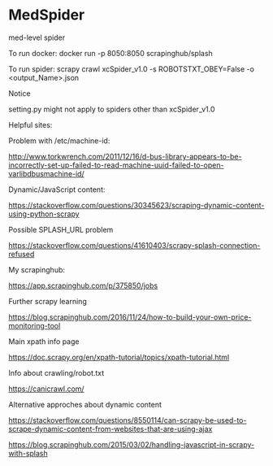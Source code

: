 # MedSpider
med-level spider

To run docker: docker run -p 8050:8050 scrapinghub/splash

To run spider: scrapy crawl xcSpider_v1.0 -s ROBOTSTXT_OBEY=False -o <output_Name>.json

Notice

  setting.py might not apply to spiders other than xcSpider_v1.0
  
  Helpful sites:
  
  Problem with /etc/machine-id:
  
  http://www.torkwrench.com/2011/12/16/d-bus-library-appears-to-be-incorrectly-set-up-failed-to-read-machine-uuid-failed-to-open-varlibdbusmachine-id/
  
  Dynamic/JavaScript content:
  
  https://stackoverflow.com/questions/30345623/scraping-dynamic-content-using-python-scrapy
  
  Possible SPLASH_URL problem
  
  https://stackoverflow.com/questions/41610403/scrapy-splash-connection-refused
  
  My scrapinghub:
  
  https://app.scrapinghub.com/p/375850/jobs
  
  Further scrapy learning
  
  https://blog.scrapinghub.com/2016/11/24/how-to-build-your-own-price-monitoring-tool
  
  Main xpath info page
  
  https://doc.scrapy.org/en/xpath-tutorial/topics/xpath-tutorial.html
  
  Info about crawling/robot.txt
  
  https://canicrawl.com/
  
  Alternative approches about dynamic content
  
  https://stackoverflow.com/questions/8550114/can-scrapy-be-used-to-scrape-dynamic-content-from-websites-that-are-using-ajax
  
  https://blog.scrapinghub.com/2015/03/02/handling-javascript-in-scrapy-with-splash
  
